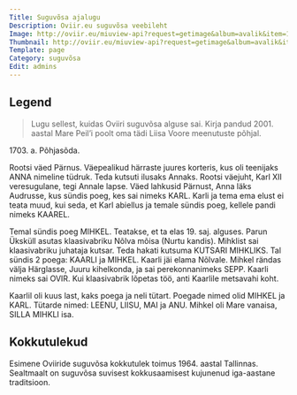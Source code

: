 ```yaml
---
Title: Suguvõsa ajalugu
Description: Oviir.eu suguvõsa veebileht
Image: http://oviir.eu/miuview-api?request=getimage&album=avalik&item=1900-nurtus-noormaa-ues-1900.-suvel.jpg&size=1200&mode=longest
Thumbnail: http://oviir.eu/miuview-api?request=getimage&album=avalik&item=1900-nurtus-noormaa-ues-1900.-suvel.jpg&size=600&mode=square
Template: page
Category: suguvõsa
Edit: admins
---
```


## Legend

<blockquote>
Lugu sellest, kuidas Oviiri suguvõsa alguse sai.
Kirja pandud 2001. aastal Mare Peil’i poolt oma tädi Liisa Voore meenutuste põhjal.
</blockquote>

1703\. a. Põhjasõda.

Rootsi väed Pärnus. Väepealikud härraste juures korteris, kus oli teenijaks ANNA nimeline tüdruk. Teda kutsuti ilusaks Annaks.
Rootsi väejuht, Karl XII veresugulane, tegi Annale lapse.
Väed lahkusid Pärnust, Anna läks Audrusse, kus sündis poeg, kes sai nimeks KARL.
Karli ja tema ema elust ei teata muud, kui seda, et Karl abiellus ja temale sündis poeg, kellele pandi nimeks KAAREL.

Temal sündis poeg MIHKEL. Teatakse, et ta elas 19. saj. alguses.
Parun Üksküll asutas klaasivabriku Nõlva mõisa (Nurtu kandis).
Mihklist sai klaasivabriku juhataja kutsar. Teda hakati kutsuma KUTSARI MIHKLIKS.
Tal sündis 2 poega: KAARLI ja MIHKEL. Kaarli jäi elama Nõlvale.
Mihkel rändas välja Härglasse, Juuru kihelkonda, ja sai perekonnanimeks SEPP.
Kaarli nimeks sai OVIR. Kui klaasivabrik lõpetas töö, anti Kaarlile metsavahi koht.

Kaarlil oli kuus last, kaks poega ja neli tütart. Poegade nimed olid MIHKEL ja KARL.
Tütarde nimed: LEENU, LIISU, MAI ja ANU. Mihkel oli Mare vanaisa, SILLA MIHKLI isa.

## Kokkutulekud

Esimene Oviiride suguvõsa kokkutulek toimus 1964. aastal Tallinnas.
Sealtmaalt on suguvõsa suvisest kokkusaamisest kujunenud iga-aastane traditsioon.
